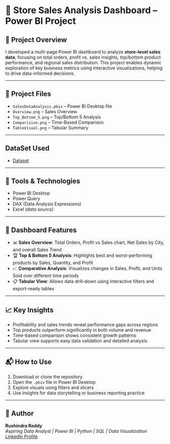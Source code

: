 # 🏪 Store Sales Analysis Dashboard – Power BI Project

## 📝 Project Overview

I developed a multi-page Power BI dashboard to analyze **store-level sales data**, focusing on total orders, profit vs. sales insights, top/bottom product performance, and regional sales distribution. This project enables dynamic exploration of key business metrics using interactive visualizations, helping to drive data-informed decisions.

---

## 📁 Project Files
- `SalesDataAnalysis.pbix` – Power BI Desktop file
- `Overview.png` – Sales Overview
- `Top_Bottom_5.png` – Top/Bottom 5 Analysis
- `Comparision.png` – Time-Based Comparison
- `TableVisual.png` – Tabular Summary

---

## DataSet Used

- <a href="https://github.com/rushindrareddyyasa/Store_Data_Analysis-Report/blob/main/StoreData.xlsx">Dataset</a>

---

## 🔧 Tools & Technologies
- Power BI Desktop  
- Power Query  
- DAX (Data Analysis Expressions)  
- Excel *(data source)*

---

## 📌 Dashboard Features

- 📊 **Sales Overview**: Total Orders, Profit vs Sales chart, Net Sales by City, and overall Sales Trend  
- 🏆 **Top & Bottom 5 Analysis**: Highlights best and worst-performing products by Sales, Quantity, and Profit  
- 📈 **Comparative Analysis**: Visualizes changes in Sales, Profit, and Units Sold over different time periods  
- 📋 **Tabular View**: Allows data drill-down using interactive filters and export-ready tables

---

## 📈 Key Insights
- Profitability and sales trends reveal performance gaps across regions
- Top products outperform significantly in both volume and revenue
- Time-based comparison shows consistent growth patterns
- Tabular view supports easy data validation and detailed analysis

---

## 📬 How to Use
1. Download or clone the repository
2. Open the `.pbix` file in Power BI Desktop
3. Explore visuals using filters and slicers
4. Use insights for data storytelling or business reporting practice

---

## 📢 Author
**Rushindra Reddy**  
*Aspiring Data Analyst | Power BI | Python | SQL | Data Visualization*  
[LinkedIn Profile](https://www.linkedin.com/in/rushindrareddy-yasa-1b554231a)
